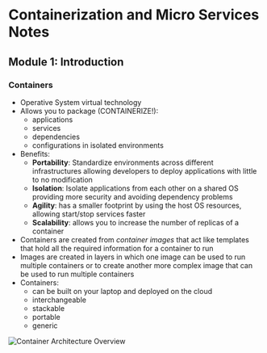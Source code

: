 # Containerization and Micro Services Notes

## Module 1: Introduction

### Containers

- Operative System virtual technology
- Allows you to package (CONTAINERIZE!):
  - applications
  - services
  - dependencies
  - configurations in isolated environments
- Benefits:
  - **Portability**: Standardize environments across different infrastructures allowing developers to deploy applications with little to no modification
  - **Isolation**: Isolate applications from each other on a shared OS providing more security and avoiding dependency problems
  - **Agility**: has a smaller footprint by using the host OS resources, allowing start/stop services faster
  - **Scalability**: allows you to increase the number of replicas of a container
- Containers are created from *container images* that act like templates that hold all the required information for a container to run
- Images are created in layers in which one image can be used to run multiple containers or to create another more complex image that can be used to run multiple containers
- Containers:
  - can be built on your laptop and deployed on the cloud
  - interchangeable
  - stackable
  - portable
  - generic

![Container Architecture Overview](/SchoolNotes/MarkdownPics/container_architecture_overview.png)
